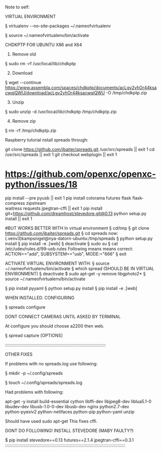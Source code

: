 Note to self:


VIRTUAL ENVIRONMENT

§ virtualenv --no-site-packages ~/.nameofvirtualenv

§ source ~/.nameofvirtualenv/bin/activate

CHDKPTP FOR UBUNTU X86 and X64

1. Remove old

§ sudo rm -rf /usr/local/lib/chdkptp

2. Download

§ wget --continue https://www.assembla.com/spaces/chdkptp/documents/acLgv2yhOr44ksacwqjQWU/download/acLgv2yhOr44ksacwqjQWU -O /tmp/chdkptp.zip

3. Unzip 

§ sudo unzip -d /usr/local/lib/chdkptp /tmp/chdkptp.zip

4. Remove zip

§ rm -rf /tmp/chdkptp.zip


Raspberry tutorial nstall spreads through:

git clone https://github.com/jbaiter/spreads.git /usr/src/spreads || exit 1
cd /usr/src/spreads || exit 1
git checkout webplugin || exit 1
# https://github.com/openxc/openxc-python/issues/18
pip install --pre pyusb || exit 1
pip install colorama futures flask flask-compress zipstream \
waitress requests jpegtran-cffi || exit 1
pip install git+https://github.com/dreamhost/stevedore.git@0.13
python setup.py install || exit 1

#BUT WORKS BETTER WITH
In virtual environment
§ cd/tmp
§ git clone https://github.com/jbaiter/spreads.git
§ cd spreads
now: (.venv3)kampsnigel@nya-datorn-ubuntu:/tmp/spreads
§ python setup.py install
§ pip install -e .[web]
§ deactivate
§ sudo su
§  cat /etc/udev/rules.d/99-usb.rules 
Following means means correct: ACTION=="add", SUBSYSTEM=="usb", MODE:="666"
§ exit

ACTIVATE VIRTUAL ENVIRONMENT WITH:
§ source ~/.nameofvirtualenv/bin/activate
§ which spread (SHOULD BE IN VIRTUAL ENVIRONMENT)
§ deactivate
$ sudo apt-get -y remove libgphoto2*
§ source ~/.nameofvirtualenv/bin/activate



§ pip install pyyaml
§ python setup.py install
§ pip install -e .[web]

WHEN INSTALLED. CONFIGURING

§ spreads configure


DONT CONNECT CAMERAS UNTIL ASKED BY TERMINAL

At configure you should choose a2200 then web. 

§ spread capture [OPTIONS]



::::::::::::::::::::::::::::::::::::::::::::::::::::::::::::::::::::::::::::::::::

OTHER FIXES

If problems with no spreads.log use following: 

§ mkdir -p ~/.config/spreads

§ touch ~/.config/spreads/spreads.log


Had problems with following:

apt-get -y install build-essential cython libffi-dev libjpeg8-dev liblua5.1-0\
            libudev-dev libusb-1.0-0-dev libusb-dev nginx python2.7-dev\
            python-pyexiv2 python-netifaces python-pip python-yaml unzip
          
            
Should have used sudo apt-get
This fixes cffi. 

DONT DO FOLLOWING!
INSTALL STEVEDORE (MABY FAULTY?)

$ pip install stevedore==0.13 futures==2.1.4 jpegtran-cffi==0.3.1
::::::::::::::::::::::::::::::::::::::::::::::::::::::::::::::::::::::::::::::::::::::::::::::::::




